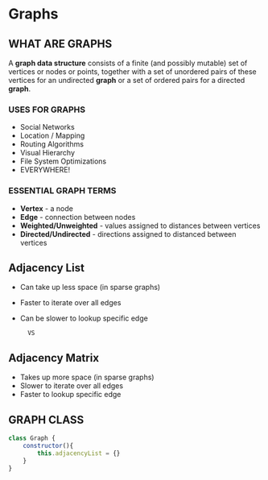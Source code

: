 # Graphs

## WHAT ARE GRAPHS
A __graph data structure__ consists of a finite (and possibly mutable) set of vertices or nodes or points, together with a set of unordered pairs of these vertices for an undirected __graph__ or a set of ordered pairs for a directed __graph__.

### USES FOR GRAPHS
- Social Networks
- Location / Mapping
- Routing Algorithms
- Visual Hierarchy
- File System Optimizations
- EVERYWHERE!

### ESSENTIAL GRAPH TERMS
- __Vertex__ - a node
- __Edge__ - connection between nodes
- __Weighted/Unweighted__ - values assigned to distances between vertices
- __Directed/Undirected__ - directions assigned to distanced between vertices

## Adjacency List
- Can take up less space (in sparse graphs)
- Faster to iterate over all edges
- Can be slower to lookup specific edge

        VS

## Adjacency Matrix
- Takes up more space (in sparse graphs)
- Slower to iterate over all edges
- Faster to lookup specific edge


## GRAPH CLASS
```javascript
class Graph {
    constructor(){
        this.adjacencyList = {}
    }
}
```
